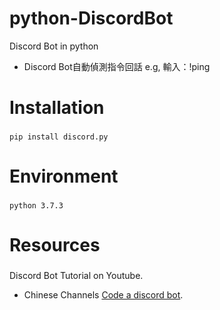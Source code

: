 # python-DiscordBot
Discord Bot in python
* Discord Bot自動偵測指令回話 e.g, 輸入：!ping

# Installation
###
```
pip install discord.py
```

# Environment
###
```
python 3.7.3
```

# Resources
###
Discord Bot Tutorial on Youtube.
* Chinese Channels [Code a discord bot](https://www.youtube.com/watch?v=odIQEJW0m1M&list=PLSCgthA1Anif1w6mKM3O6xlBGGypXtrtN&index=1).
